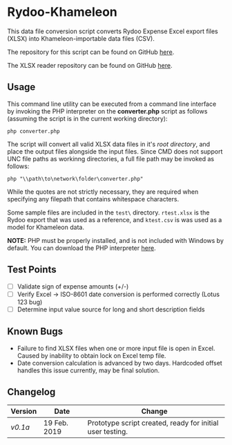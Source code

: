 # Rydoo-Khameleon

This data file conversion script converts Rydoo Expense Excel export files (XLSX) into Khameleon-importable data files (CSV).

The repository for this script can be found on GitHub [here](https://github.com/MasonWray/rydoo-khameleon).

The XLSX reader repository can be found on GitHub [here](https://github.com/gneustaetter/XLSXReader).

## Usage

This command line utility can be executed from a command line interface by invoking the PHP interpreter on the **converter.php** script as follows (assuming the script is in the current working directory):

`php converter.php`

The script will convert all valid XLSX data files in it's *root directory*, and place the output files alongside the input files. Since CMD does not support UNC file paths as workinng directories, a full file path may be invoked as follows:

`php "\\path\to\network\folder\converter.php"`

While the quotes are not strictly necessary, they are required when specifying any filepath that contains whitespace characters.

Some sample files are included in the `test\` directory. `rtest.xlsx` is the Rydoo export that was used as a reference, and `ktest.csv` is was used as a model for Khameleon data.

**NOTE:** PHP must be properly installed, and is not included with Windows by default. You can download the PHP interpreter [here](https://windows.php.net/download).

## Test Points
- [ ] Validate sign of expense amounts (+/-)
- [ ] Verify Excel -> ISO-8601 date conversion is performed correctly (Lotus 123 bug)
- [ ] Determine input value source for long and short description fields

## Known Bugs
- Failure to find XLSX files when one or more input file is open in Excel. Caused by inability to obtain lock on Excel temp file.
- Date conversion calculation is advanced by two days. Hardcoded offset handles this issue currently, may be final solution.

## Changelog
| **Version** | **Date**     | **Change**                                                |
| ----------- | ------------ | --------------------------------------------------------- |
| *v0.1a*     | 19 Feb. 2019 | Prototype script created, ready for initial user testing. |